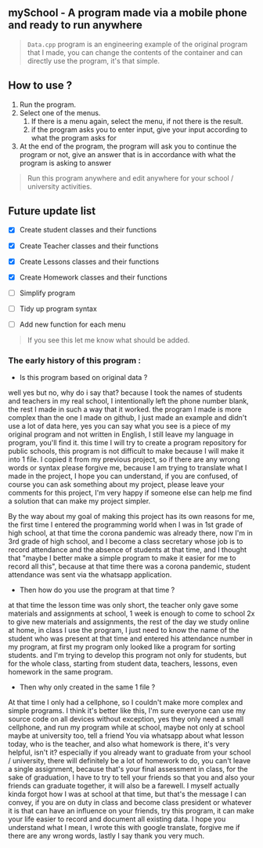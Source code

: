 ## mySchool - A program made via a mobile phone and ready to run anywhere
> ```Data.cpp``` program is an engineering example of the original program that I made, you can change the contents of the container and can directly use the program, it's that simple.

## How to use ?
1. Run the program.
1. Select one of the menus.
    1. If there is a menu again, select the menu, if not there is the result. 
    1. if the program asks you to enter input, give your input according to what the program asks for
1. At the end of the program, the program will ask you to continue the program or not, give an answer that is in accordance with what the program is asking to answer

> Run this program anywhere and edit anywhere for your school / university activities.

## Future update list
- [x] Create student classes and their functions
- [x] Create Teacher classes and their functions
- [x] Create Lessons classes and their functions
- [x] Create Homework classes and their functions

- [ ] Simplify program
- [ ] Tidy up program syntax
- [ ] Add new function for each menu

> If you see this let me know what should be added.

### The early history of this program :
* Is this program based on original data ?

well yes but no, why do i say that? because I took the names of students and teachers in my real school, I intentionally left the phone number blank, the rest I made in such a way that it worked.
the program I made is more complex than the one I made on github, I just made an example and didn't use a lot of data here, yes you can say what you see is a piece of my original program and not written in English, I still leave my language in program, you'll find it.
this time I will try to create a program repository for public schools, this program is not difficult to make because I will make it into 1 file.
I copied it from my previous project, so if there are any wrong words or syntax please forgive me, because I am trying to translate what I made in the project, I hope you can understand, if you are confused, of course you can ask something about my project, please leave your comments for this project, I'm very happy if someone else can help me find a solution that can make my project simpler.

By the way about my goal of making this project has its own reasons for me, the first time I entered the programming world when I was in 1st grade of high school, at that time the corona pandemic was already there, now I'm in 3rd grade of high school, and I become a class secretary whose job is to record attendance and the absence of students at that time, and I thought that "maybe I better make a simple program to make it easier for me to record all this", because at that time there was a corona pandemic, student attendance was sent via the whatsapp application.

* Then how do you use the program at that time ?

at that time the lesson time was only short, the teacher only gave some materials and assignments at school, 1 week is enough to come to school 2x to give new materials and assignments, the rest of the day we study online at home, in class I use the program, I just need to know the name of the student who was present at that time and entered his attendance number in my program, at first my program only looked like a program for sorting students.
and I'm trying to develop this program not only for students, but for the whole class, starting from student data, teachers, lessons, even homework in the same program.

* Then why only created in the same 1 file ?

At that time I only had a cellphone, so I couldn't make more complex and simple programs.
I think it's better like this, I'm sure everyone can use my source code on all devices without exception, yes they only need a small cellphone, and run my program while at school, maybe not only at school maybe at university too, tell a friend You via whatsapp about what lesson today, who is the teacher, and also what homework is there, it's very helpful, isn't it?
especially if you already want to graduate from your school / university, there will definitely be a lot of homework to do, you can't leave a single assignment, because that's your final assessment in class, for the sake of graduation, I have to try to tell your friends so that you and also your friends can graduate together, it will also be a farewell.
I myself actually kinda forgot how I was at school at that time, but that's the message I can convey, if you are on duty in class and become class president or whatever it is that can have an influence on your friends, try this program, it can make your life easier to record and document all existing data.
I hope you understand what I mean, I wrote this with google translate, forgive me if there are any wrong words, lastly I say thank you very much.
